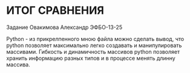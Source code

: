 # ИТОГ СРАВНЕНИЯ

Задание Овакимова Александр ЭФБО-13-25

Python - из прикрелпенного мною файла можно сделать вывод, что python позволяет максимально легко создавать и манипулировать массивами. Гибкость и динамичность массивов python позволяет хранить информацию разных типов и в процессе менять длинну массива. 
